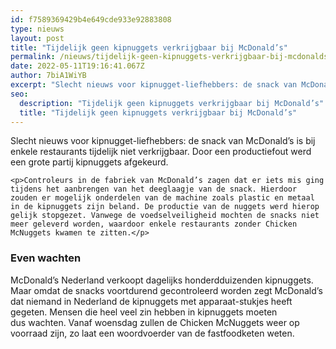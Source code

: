 ```yaml
---
id: f7589369429b4e649cde933e92883808
type: nieuws
layout: post
title: "Tijdelijk geen kipnuggets verkrijgbaar bij McDonald’s"
permalink: /nieuws/tijdelijk-geen-kipnuggets-verkrijgbaar-bij-mcdonalds/
date: 2022-05-11T19:16:41.067Z
author: 7biA1WiYB
excerpt: "Slecht nieuws voor kipnugget-liefhebbers: de snack van McDonald’s is bij enkele restaurants tijdelijk niet verkrijgbaar. Door een productiefout werd een grote partij kipnuggets afgekeurd.  "
seo:
  description: "Tijdelijk geen kipnuggets verkrijgbaar bij McDonald’s"
  title: "Tijdelijk geen kipnuggets verkrijgbaar bij McDonald’s"
---
```

Slecht nieuws voor kipnugget-liefhebbers: de snack van McDonald’s is bij enkele restaurants tijdelijk niet verkrijgbaar. Door een productiefout werd een grote partij kipnuggets afgekeurd.  

    <p>Controleurs in de fabriek van McDonald’s zagen dat er iets mis ging tijdens het aanbrengen van het deeglaagje van de snack. Hierdoor zouden er mogelijk onderdelen van de machine zoals plastic en metaal in de kipnuggets zijn beland. De productie van de nuggets werd hierop gelijk stopgezet. Vanwege de voedselveiligheid mochten de snacks niet meer geleverd worden, waardoor enkele restaurants zonder Chicken McNuggets kwamen te zitten.</p>
<h3>Even wachten</h3>
<p>McDonald’s Nederland verkoopt dagelijks honderdduizenden kipnuggets. Maar omdat de snacks voortdurend gecontroleerd worden zegt McDonald’s dat niemand in Nederland de kipnuggets met apparaat-stukjes heeft gegeten. Mensen die heel veel zin hebben in kipnuggets moeten dus wachten. Vanaf woensdag zullen de Chicken McNuggets weer op voorraad zijn, zo laat een woordvoerder van de fastfoodketen weten.</p>  
